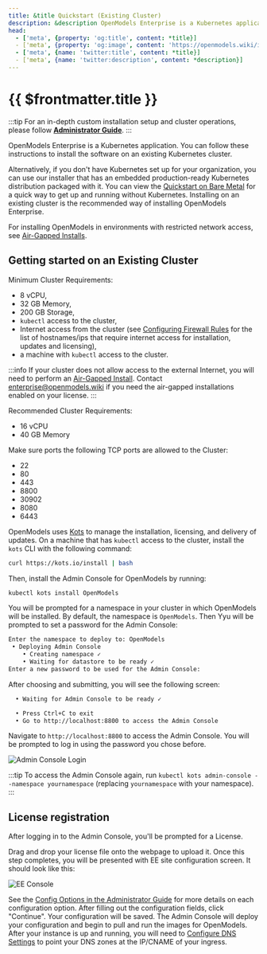 ```yaml
---
title: &title Quickstart (Existing Cluster)
description: &description OpenModels Enterprise is a Kubernetes application. You can follow these instructions to install the software on an existing Kubernetes cluster.
head:
  - ['meta', {property: 'og:title', content: *title}] 
  - ['meta', {property: 'og:image', content: 'https://openmodels.wiki/img/og/enterprise-installation-quickstart-on-existing-cluster.png'}]
  - ['meta', {name: 'twitter:title', content: *title}]
  - ['meta', {name: 'twitter:description', content: *description}]
---
```


# {{ $frontmatter.title }}

:::tip
For an in-depth custom installation setup and cluster operations, please follow **[Administrator Guide](/enterprise/installation/administrator-guide)**.
:::

OpenModels Enterprise is a Kubernetes application. You can follow these instructions to install the software on an existing Kubernetes cluster.

Alternatively, if you don't have Kubernetes set up for your organization, you can use our installer that has an embedded production-ready Kubernetes distribution packaged with it. You can view the [Quickstart on Bare Metal](/enterprise/installation/quickstart) for a quick way to get up and running without Kubernetes. Installing on an existing cluster is the recommended way of installing OpenModels Enterprise.

For installing OpenModels in environments with restricted network access, see [Air-Gapped Installs](/enterprise/installation/air-gapped-installs).

## Getting started on an Existing Cluster

Minimum Cluster Requirements:

- 8 vCPU,
- 32 GB Memory,
- 200 GB Storage,
- `kubectl` access to the cluster,
- Internet access from the cluster (see [Configuring Firewall Rules](/enterprise/configuring-firewall-rules) for the list of hostnames/ips that require internet access for installation, updates and licensing),
- a machine with `kubectl` access to the cluster.

:::info
If your cluster does not allow access to the external Internet, you will need to perform an [Air-Gapped Install](/enterprise/installation/air-gapped-installs).
Contact [enterprise@openmodels.wiki](mailto:enterprise@openmodels.wiki) if you need the air-gapped installations enabled on your license.
:::

Recommended Cluster Requirements:

- 16 vCPU
- 40 GB Memory

Make sure ports the following TCP ports are allowed to the Cluster:

- 22
- 80
- 443
- 8800
- 30902
- 8080
- 6443

OpenModels uses [Kots](https://kots.io) to manage the installation, licensing, and delivery of updates. On a machine that has `kubectl` access to the cluster, install the `kots` CLI with the following command:

```sh
curl https://kots.io/install | bash
```

Then, install the Admin Console for OpenModels by running:

```sh
kubectl kots install OpenModels
```

You will be prompted for a namespace in your cluster in which OpenModels will be installed. By default, the namespace is `OpenModels`. Then Yyu will be prompted to set a password for the Admin Console:

```sh
Enter the namespace to deploy to: OpenModels
 • Deploying Admin Console
    • Creating namespace ✓
    • Waiting for datastore to be ready ✓
Enter a new password to be used for the Admin Console:
```

After choosing and submitting, you will see the following screen:

```sh
  • Waiting for Admin Console to be ready ✓

  • Press Ctrl+C to exit
  • Go to http://localhost:8800 to access the Admin Console
```

Navigate to `http://localhost:8800` to access the Admin Console. You will be prompted to log in using the password you chose before.

![Admin Console Login](../assets/admin-console-login.png)

:::tip
To access the Admin Console again, run `kubectl kots admin-console --namespace yournamespace` (replacing `yournamespace` with your namespace).
:::

## License registration

After logging in to the Admin Console, you'll be prompted for a License.

Drag and drop your license file onto the webpage to upload it. Once this step completes, you will be presented with EE site configuration screen. It should look like this:

![EE Console](../assets/ee-console-config.png)

See the [Config Options in the Administrator Guide](/enterprise/installation/administrator-guide#config-options) for more details on each configuration option. After filling out the configuration fields, click "Continue". Your configuration will be saved. The Admin Console will deploy your configuration and begin to pull and run the images for OpenModels. After your instance is up and running, you will need to [Configure DNS Settings](/enterprise/configuring-dns) to point your DNS zones at the IP/CNAME of your ingress.
